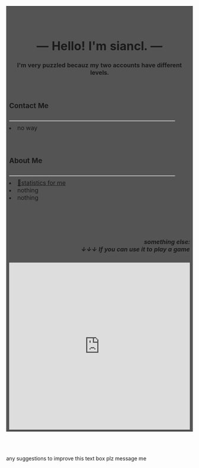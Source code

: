 
<table bgcolor="#545454" width="100%">
<tbody>
<tr>
    <td><br><br><div align="center"><h1>
—  Hello! I'm siancl.  —</h1><h4>
I'm very puzzled becauz my two accounts have different levels.
</h4></div><br>
<h3>Contact Me</h3>
<div style="color:white">————————————————————————————</div>
<li>no way</li>
<br><br>
<h3>About Me</h3>
<div style="color:white">————————————————————————————</div>
<li><a href="https://avavt.github.io/gotstats/#/user/siancl" >🔗statistics for me </a></li><li>nothing</li><li>nothing</li>

<br><br><br>
<h5><div align="right">something else:</br>↓↓↓ If you can use it to play a game <div></h5>
<embed src="https://online-go.com/play" width="100%" height=450>

</td>
</tr>
</tbody>
</table>
<br><br>
<p>any suggestions to improve this text box plz message me</p>
